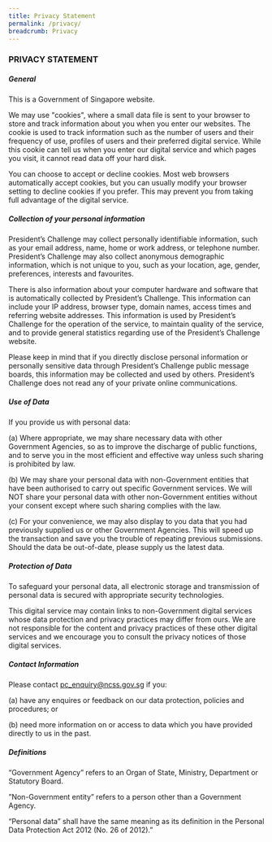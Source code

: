 ```yaml
---
title: Privacy Statement
permalink: /privacy/
breadcrumb: Privacy
---
```

### PRIVACY STATEMENT

##### General
This is a Government of Singapore website. 

We may use "cookies", where a small data file is sent to your browser to store and track information about you when you enter our websites. The cookie is used to track information such as the number of users and their frequency of use, profiles of users and their preferred digital service.   While this cookie can tell us when you enter our digital service and which pages you visit, it cannot read data off your hard disk.

You can choose to accept or decline cookies. Most web browsers automatically accept cookies, but you can usually modify your browser setting to decline cookies if you prefer. This may prevent you from taking full advantage of the digital service.


##### Collection of your personal information 

President’s Challenge may collect personally identifiable information, such as your email address, name, home or work address, or telephone number. President’s Challenge may also collect anonymous demographic information, which is not unique to you, such as your location, age, gender, preferences, interests and favourites.

There is also information about your computer hardware and software that is automatically collected by President’s Challenge. This information can include your IP address, browser type, domain names, access times and referring website addresses. This information is used by President’s Challenge for the operation of the service, to maintain quality of the service, and to provide general statistics regarding use of the President’s Challenge website.

Please keep in mind that if you directly disclose personal information or personally sensitive data through President’s Challenge public message boards, this information may be collected and used by others. President’s Challenge does not read any of your private online communications.


##### Use of Data

If you provide us with personal data:

(a) Where appropriate, we may share necessary data with other Government Agencies, so as to improve the discharge of public functions, and to serve you in the most efficient and effective way unless such sharing is prohibited by law.

(b) We may share your personal data with non-Government entities that have been authorised to carry out specific Government services. We will NOT share your personal data with other non-Government entities without your consent except where such sharing complies with the law.

(c) For your convenience, we may also display to you data that you had previously supplied us or other Government Agencies. This will speed up the transaction and save you the trouble of repeating previous submissions. Should the data be out-of-date, please supply us the latest data.

##### Protection of Data

To safeguard your personal data, all electronic storage and transmission of personal data is secured with appropriate security technologies.

This digital service may contain links to non-Government digital services whose data protection and privacy practices may differ from ours.  We are not responsible for the content and privacy practices of these other digital services and we encourage you to consult the privacy notices of those digital services.

##### Contact Information

Please contact [pc_enquiry@ncss.gov.sg](mailto:pc_enquiry@ncss.gov.sg) if you:

(a) have any enquires or feedback on our data protection, policies and procedures; or

(b) need more information on or access to data which you have provided directly to us in the past.

##### Definitions
“Government Agency” refers to an Organ of State, Ministry, Department or Statutory Board.

”Non-Government entity” refers to a person other than a Government Agency.

“Personal data” shall have the same meaning as its definition in the Personal Data Protection Act 2012 (No. 26 of 2012).”